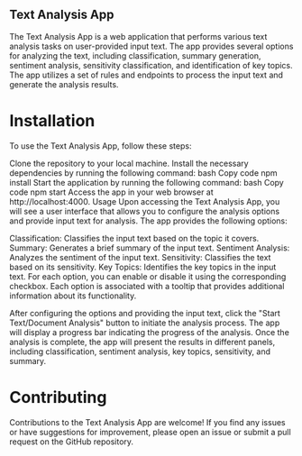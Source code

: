 ## Text Analysis App
The Text Analysis App is a web application that performs various text analysis tasks on user-provided input text. The app provides several options for analyzing the text, including classification, summary generation, sentiment analysis, sensitivity classification, and identification of key topics. The app utilizes a set of rules and endpoints to process the input text and generate the analysis results.

# Installation
To use the Text Analysis App, follow these steps:

Clone the repository to your local machine.
Install the necessary dependencies by running the following command:
bash
Copy code
npm install
Start the application by running the following command:
bash
Copy code
npm start
Access the app in your web browser at http://localhost:4000.
Usage
Upon accessing the Text Analysis App, you will see a user interface that allows you to configure the analysis options and provide input text for analysis. The app provides the following options:

Classification: Classifies the input text based on the topic it covers.
Summary: Generates a brief summary of the input text.
Sentiment Analysis: Analyzes the sentiment of the input text.
Sensitivity: Classifies the text based on its sensitivity.
Key Topics: Identifies the key topics in the input text.
For each option, you can enable or disable it using the corresponding checkbox. Each option is associated with a tooltip that provides additional information about its functionality.

After configuring the options and providing the input text, click the "Start Text/Document Analysis" button to initiate the analysis process. The app will display a progress bar indicating the progress of the analysis. Once the analysis is complete, the app will present the results in different panels, including classification, sentiment analysis, key topics, sensitivity, and summary.

# Contributing
Contributions to the Text Analysis App are welcome! If you find any issues or have suggestions for improvement, please open an issue or submit a pull request on the GitHub repository.